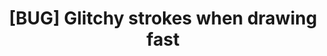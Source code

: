 ---
title: '[BUG] Glitchy strokes when drawing fast'
redirect_to:
  - 'https://discuss.pencil2d.org/t/bug-glitchy-strokes-when-drawing-fast/787'
---